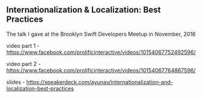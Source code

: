 ## **Internationalization & Localization: Best Practices** 
The talk I gave at the Brooklyn Swift Developers Meetup in November, 2016

video part 1 - https://www.facebook.com/prolificinteractive/videos/10154067752492596/

video part 2 - https://www.facebook.com/prolificinteractive/videos/10154067764867596/

slides - https://speakerdeck.com/ayunav/internationalization-and-localization-best-practices
